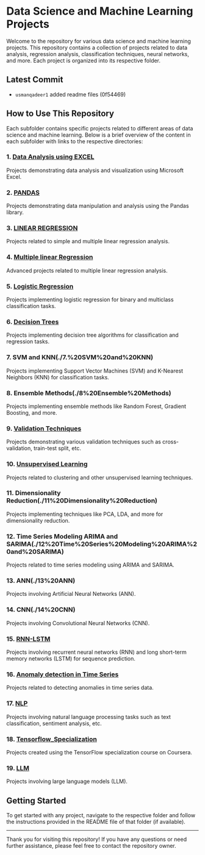 # Data Science and Machine Learning Projects

Welcome to the repository for various data science and machine learning projects. This repository contains a collection of projects related to data analysis, regression analysis, classification techniques, neural networks, and more. Each project is organized into its respective folder.

## Latest Commit
- `usmanqadeer1` added readme files (0f54469)

## How to Use This Repository

Each subfolder contains specific projects related to different areas of data science and machine learning. Below is a brief overview of the content in each subfolder with links to the respective directories:

### 1. [Data Analysis using EXCEL](./1.%20Data%20Analysis%20using%20EXCEL)
Projects demonstrating data analysis and visualization using Microsoft Excel.

### 2. [PANDAS](./2.%20PANDAS)
Projects demonstrating data manipulation and analysis using the Pandas library.

### 3. [LINEAR REGRESSION](./3.%20LINEAR%20REGRESSION)
Projects related to simple and multiple linear regression analysis.

### 4. [Multiple linear Regression](./4.%20Multiple%20linear%20Regression)
Advanced projects related to multiple linear regression analysis.

### 5. [Logistic Regression](./5.%20Logistic%20Regression)
Projects implementing logistic regression for binary and multiclass classification tasks.

### 6. [Decision Trees](./6.%20Decision%20Trees)
Projects implementing decision tree algorithms for classification and regression tasks.

### 7. SVM and KNN(./7.%20SVM%20and%20KNN)
Projects implementing Support Vector Machines (SVM) and K-Nearest Neighbors (KNN) for classification tasks.

### 8. Ensemble Methods(./8%20Ensemble%20Methods)
Projects implementing ensemble methods like Random Forest, Gradient Boosting, and more.

### 9. [Validation Techniques](./9.%20Validation%20Techniques)
Projects demonstrating various validation techniques such as cross-validation, train-test split, etc.

### 10. [Unsupervised Learning](./10.%20Unsupervised%20Learning)
Projects related to clustering and other unsupervised learning techniques.

### 11. Dimensionality Reduction(./11%20Dimensionality%20Reduction)
Projects implementing techniques like PCA, LDA, and more for dimensionality reduction.

### 12. Time Series Modeling ARIMA and SARIMA(./12%20Time%20Series%20Modeling%20ARIMA%20and%20SARIMA)
Projects related to time series modeling using ARIMA and SARIMA.

### 13. ANN(./13%20ANN)
Projects involving Artificial Neural Networks (ANN).

### 14. CNN(./14%20CNN)
Projects involving Convolutional Neural Networks (CNN).

### 15. [RNN-LSTM](./15%20RNN-LSTM)
Projects involving recurrent neural networks (RNN) and long short-term memory networks (LSTM) for sequence prediction.

### 16. [Anomaly detection in Time Series](./16%20Anomaly%20detection%20in%20Time%20Series)
Projects related to detecting anomalies in time series data.

### 17. [NLP](./17%20NLP)
Projects involving natural language processing tasks such as text classification, sentiment analysis, etc.

### 18. [Tensorflow_Specialization](./18%20Tensorflow_Specialization)
Projects created using the TensorFlow specialization course on Coursera.

### 19. [LLM](./19%20LLM)
Projects involving large language models (LLM).

## Getting Started

To get started with any project, navigate to the respective folder and follow the instructions provided in the README file of that folder (if available). 


---

Thank you for visiting this repository! If you have any questions or need further assistance, please feel free to contact the repository owner.
